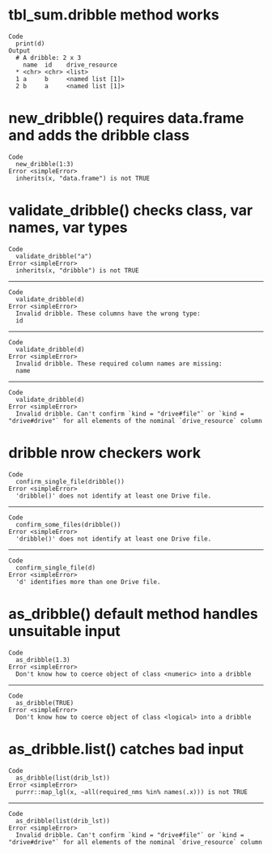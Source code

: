# tbl_sum.dribble method works

    Code
      print(d)
    Output
      # A dribble: 2 x 3
        name  id    drive_resource  
      * <chr> <chr> <list>          
      1 a     b     <named list [1]>
      2 b     a     <named list [1]>

# new_dribble() requires data.frame and adds the dribble class

    Code
      new_dribble(1:3)
    Error <simpleError>
      inherits(x, "data.frame") is not TRUE

# validate_dribble() checks class, var names, var types

    Code
      validate_dribble("a")
    Error <simpleError>
      inherits(x, "dribble") is not TRUE

---

    Code
      validate_dribble(d)
    Error <simpleError>
      Invalid dribble. These columns have the wrong type:
      id

---

    Code
      validate_dribble(d)
    Error <simpleError>
      Invalid dribble. These required column names are missing:
      name

---

    Code
      validate_dribble(d)
    Error <simpleError>
      Invalid dribble. Can't confirm `kind = "drive#file"` or `kind = "drive#drive"` for all elements of the nominal `drive_resource` column

# dribble nrow checkers work

    Code
      confirm_single_file(dribble())
    Error <simpleError>
      'dribble()' does not identify at least one Drive file.

---

    Code
      confirm_some_files(dribble())
    Error <simpleError>
      'dribble()' does not identify at least one Drive file.

---

    Code
      confirm_single_file(d)
    Error <simpleError>
      'd' identifies more than one Drive file.

# as_dribble() default method handles unsuitable input

    Code
      as_dribble(1.3)
    Error <simpleError>
      Don't know how to coerce object of class <numeric> into a dribble

---

    Code
      as_dribble(TRUE)
    Error <simpleError>
      Don't know how to coerce object of class <logical> into a dribble

# as_dribble.list() catches bad input

    Code
      as_dribble(list(drib_lst))
    Error <simpleError>
      purrr::map_lgl(x, ~all(required_nms %in% names(.x))) is not TRUE

---

    Code
      as_dribble(list(drib_lst))
    Error <simpleError>
      Invalid dribble. Can't confirm `kind = "drive#file"` or `kind = "drive#drive"` for all elements of the nominal `drive_resource` column

